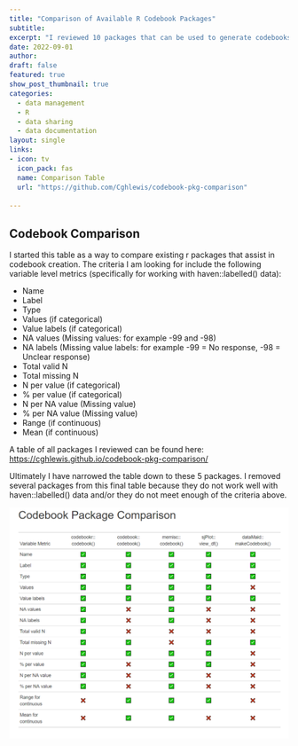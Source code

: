 ```yaml
---
title: "Comparison of Available R Codebook Packages"
subtitle: 
excerpt: "I reviewed 10 packages that can be used to generate codebooks based on criteria typically useful in creating a codebook for purposes such as data sharing and created a table to compare each packages functionality."
date: 2022-09-01 
author:
draft: false
featured: true
show_post_thumbnail: true
categories:
  - data management
  - R
  - data sharing
  - data documentation
layout: single
links:
- icon: tv
  icon_pack: fas
  name: Comparison Table
  url: "https://github.com/Cghlewis/codebook-pkg-comparison"

---
```


## Codebook Comparison

I started this table as a way to compare existing r packages that assist in codebook creation. The criteria I am looking for include the following variable level metrics (specifically for working with haven::labelled() data):

+ Name
+ Label
+ Type
+ Values (if categorical)
+ Value labels (if categorical)
+ NA values (Missing values: for example -99 and -98)
+ NA labels (Missing value labels: for example -99 = No response, -98 = Unclear response)
+ Total valid N
+ Total missing N
+ N per value (if categorical)
+ % per value (if categorical)
+ N per NA value (Missing value)
+ % per NA value (Missing value)
+ Range (if continuous)
+ Mean (if continuous)

A table of all packages I reviewed can be found here: https://cghlewis.github.io/codebook-pkg-comparison/

Ultimately I have narrowed the table down to these 5 packages. I removed several packages from this final table because they do not work well with haven::labelled() data and/or they do not meet enough of the criteria above.

![](comparison_featured.PNG)